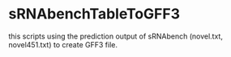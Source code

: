 # sRNAbenchTableToGFF3
this scripts using the prediction output of sRNAbench (novel.txt, novel451.txt) to create GFF3 file.
